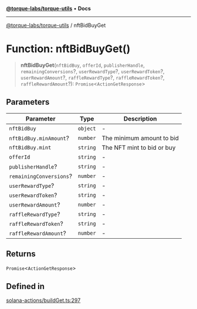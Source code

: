 [**@torque-labs/torque-utils**](../README.md) • **Docs**

***

[@torque-labs/torque-utils](../README.md) / nftBidBuyGet

# Function: nftBidBuyGet()

> **nftBidBuyGet**(`nftBidBuy`, `offerId`, `publisherHandle`, `remainingConversions`?, `userRewardType`?, `userRewardToken`?, `userRewardAmount`?, `raffleRewardType`?, `raffleRewardToken`?, `raffleRewardAmount`?): `Promise`\<`ActionGetResponse`\>

## Parameters

| Parameter | Type | Description |
| ------ | ------ | ------ |
| `nftBidBuy` | `object` | - |
| `nftBidBuy.minAmount`? | `number` | The minimum amount to bid |
| `nftBidBuy.mint` | `string` | The NFT mint to bid or buy |
| `offerId` | `string` | - |
| `publisherHandle`? | `string` | - |
| `remainingConversions`? | `number` | - |
| `userRewardType`? | `string` | - |
| `userRewardToken`? | `string` | - |
| `userRewardAmount`? | `number` | - |
| `raffleRewardType`? | `string` | - |
| `raffleRewardToken`? | `string` | - |
| `raffleRewardAmount`? | `number` | - |

## Returns

`Promise`\<`ActionGetResponse`\>

## Defined in

[solana-actions/buildGet.ts:297](https://github.com/torque-labs/torque-utils/blob/c76fb4101d477d1e8e6fb4f5de7a277964527c27/solana-actions/buildGet.ts#L297)
